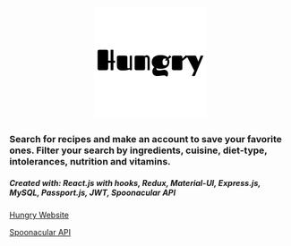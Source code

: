 <p align="center">
  <img src="https://github.com/ErinElizCostello/Recipes/blob/master/src/images/logoText.png" />
</p>

### Search for recipes and make an account to save your favorite ones. Filter your search by ingredients, cuisine, diet-type, intolerances, nutrition and vitamins.

##### Created with: React.js with hooks, Redux, Material-UI, Express.js, MySQL, Passport.js, JWT, Spoonacular API

[Hungry Website](http://reallyhungry.herokuapp.com)

[Spoonacular API](https://spoonacular.com/)
